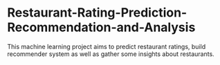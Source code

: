 # Restaurant-Rating-Prediction-Recommendation-and-Analysis
This machine learning project aims to predict restaurant ratings, build recommender system as well as gather some insights about restaurants.
